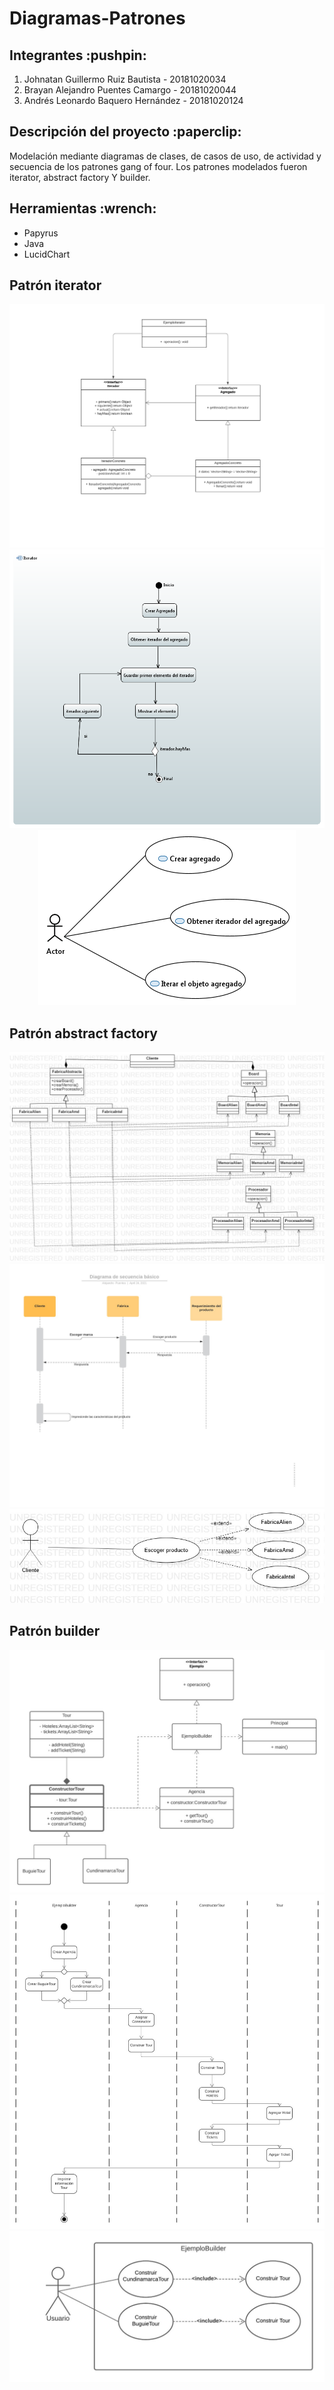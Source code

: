 # Diagramas-Patrones

<h2>Integrantes :pushpin:</h2>

<ol>
  <li>Johnatan Guillermo Ruiz Bautista - 20181020034</li>
  <li>Brayan Alejandro Puentes Camargo - 20181020044</li>
  <li>Andrés Leonardo Baquero Hernández - 20181020124</li>
</ol>

<h2>Descripción del proyecto :paperclip:</h2>
<p>Modelación mediante diagramas de clases, de casos de uso, de actividad y secuencia de los patrones gang of four. Los patrones modelados fueron iterator, abstract factory Y builder.</p>

<h2>Herramientas :wrench:</h2>
<ul>
  <li>Papyrus</li>
  <li>Java</li>
  <li>LucidChart</li>
 </ul>
 
 <h2>Patrón iterator</h2>
 <div>
  <p align='center'>
    <img src="https://github.com/AndresBaquero-00/Diagramas-Patrones/blob/main/Iterator/diagramas/Diagrama%20de%20Clases%20Iterator.png" alt="Diagrama de Clases">
    <img src="https://github.com/AndresBaquero-00/Diagramas-Patrones/blob/main/Iterator/diagramas/Diagrama_Actividad.PNG" alt="Diagrama de Actividad">
    <img src="https://github.com/AndresBaquero-00/Diagramas-Patrones/blob/main/Iterator/diagramas/Iterator_Casos.PNG" alt="Diagrama de Casos de Uso">
  </p>
</div>

 <h2>Patrón abstract factory</h2>
 <div>
  <p align='center'>
    <img src="https://github.com/AndresBaquero-00/Diagramas-Patrones/blob/main/Abstract%20Factory/diagramas/AbstracFactory.jpg" alt="Diagrama de Clases">
    <img src="https://github.com/AndresBaquero-00/Diagramas-Patrones/blob/main/Abstract%20Factory/diagramas/D.SecuenciaAbsFactory.jpeg" alt="Diagrama de Secuencia">
    <img src="https://github.com/AndresBaquero-00/Diagramas-Patrones/blob/main/Abstract%20Factory/diagramas/UseCaseabsfactory.jpg" alt="Diagrama de Casos de Uso">
  </p>
</div>

 <h2>Patrón builder</h2>
 <div>
  <p align='center'>
    <img src="https://github.com/AndresBaquero-00/Diagramas-Patrones/blob/main/Builder/diagramas/Clases%20Builder.jpg" alt="Diagrama de Clases">
    <img src="https://github.com/AndresBaquero-00/Diagramas-Patrones/blob/main/Builder/diagramas/Secuencia%20Builder.jpg" alt="Diagrama de Secuencia">
    <img src="https://github.com/AndresBaquero-00/Diagramas-Patrones/blob/main/Builder/diagramas/Casos%20de%20Uso%20Builder.jpg" alt="Diagrama de Casos de Uso">
  </p>
</div>
